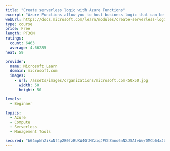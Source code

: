 ```yaml
---
title: "Create serverless logic with Azure Functions"
excerpt: "Azure Functions allow you to host business logic that can be executed without managing or provisioning server infrastructure"
webUrl: https://docs.microsoft.com/learn/modules/create-serverless-logic-with-azure-functions/
type: course
price: Free
length: PT36M
ratings:
  count: 6463
  average: 4.66285
heat: 59

provider:
  name: Microsoft Learn
  domain: microsoft.com
  images:
    - url: /assets/images/organizations/microsoft.com-50x50.jpg
      width: 50
      height: 50

levels:
  - Beginner

topics:
  - Azure
  - Compute
  - Serverless
  - Management Tools

secured: "b64mpkhZikwNf4p2B0fzBUXW4GtMZziqJPChZmno6nNXJSAfvWw/DMCb64xJU7e/ro3ClGqo4t7on2Jop4gEayuHyTisc93vw4+Y26Xr7dCcnivdY60xt6mZh8tqh97hAkr5i2pBL7MlJLVqSyjVI1NdTYArTE/pubIMs9rJhAHqe683jwc8xzmkpX1RfaKgJHFo77LmCv3TXjcd+b2PalGZTTaZ4pyWm+WsU/TcgFGXdJ3npd2mIlTg14Ek/mYCplVlTdWnwdPazy/Di8O+m1qluajJix9TEgpKqQ1y+VybCRK49wEER/PcR9I8cfg4Ta6+6ebNBDxnFZIg58JwxYRKQj9s00Ta6bhnzILBlmEF4Ep/9DNzyr4QWTQ9bzz6iIqNY0l2ewjOCaen2OLw2AB5Jxccth0eyhpfjEGE5z8=;mtff+SAQP/qPu97MVUX+2Q=="
---
```


